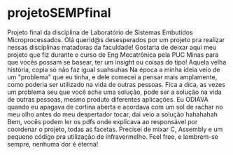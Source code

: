 # projetoSEMPfinal
Projeto final da disciplina de Laboratório de Sistemas Embutidos Microprocessados. 
Olá querid@s desesperados por um projeto pra realizar nessas disciplinas matadoras da faculdade!
Gostaria de deixar aqui meu projeto que fiz durante o curso de Eng Mecatrônica pela PUC Minas para que vocês possam se basear, ter um insight ou coisas do tipo!
Aquela velha história, copia só não faz igual suahsuhas
Na época a minha ideia veio de um "problema" que eu tinha, e dele comecei a pensar mais amplamente, como poderia ser utilizado na vida de outras pessoas.
Fica a dica, as vezes um problema seu que você ache uma solução, pode ser a solução na vida de outras pessoas, mesmo produto diferentes aplicações.
Eu ODIAVA quando eu apagava de cortina aberta e acordava com um sol de rachar no meu olho antes do meu despertador tocar, dai veio a solução hahahahah
Bem, vocês podem ler os pdfs onde explicava ao responsável por coordenar o projeto, todas as facetas.
Precisei de mixar C, Assembly e um pequeno código pra utilização de infravermelho.
Feel free, e lembrem-se sempre, nenhuma dor é eterna!
